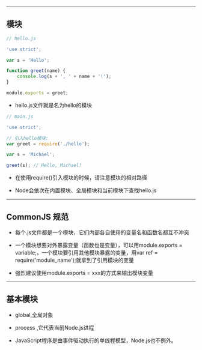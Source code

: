 
---

## 模块

``` javascript
// hello.js

'use strict';

var s = 'Hello';

function greet(name) {
    console.log(s + ', ' + name + '!');
}

module.exports = greet;
```
- hello.js文件就是名为hello的模块


``` javascript
// main.js

'use strict';

// 引入hello模块:
var greet = require('./hello');

var s = 'Michael';

greet(s); // Hello, Michael!

```

- 在使用require()引入模块的时候，请注意模块的相对路径

- Node会依次在内置模块、全局模块和当前模块下查找hello.js

---

## CommonJS 规范

- 每个.js文件都是一个模块，它们内部各自使用的变量名和函数名都互不冲突

- 一个模块想要对外暴露变量（函数也是变量），可以用module.exports = variable;，一个模块要引用其他模块暴露的变量，用var ref = require('module_name');就拿到了引用模块的变量

- 强烈建议使用module.exports = xxx的方式来输出模块变量

---

## 基本模块

- global,全局对象

- process ,它代表当前Node.js进程

- JavaScript程序是由事件驱动执行的单线程模型，Node.js也不例外。